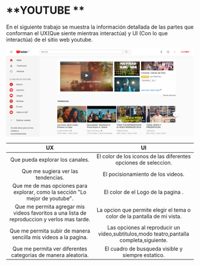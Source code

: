 # **YOUTUBE **
En el siguiente trabajo se muestra la información detallada de las partes que conforman el UX(Que siente mientras interactúa) y UI (Con lo que interactúa) de el sitio web youtube.  

![Imagen Youtube](assets/image/youtube.png)  

| UX            | UI            |
|:-------------:|:-------------:|
| Que pueda explorar los canales.   | El color de los iconos de las diferentes opciones de seleccion.|
| Que me sugiera ver las tendencias.      | El pocisionamiento de los videos.     |
| Que me de mas opciones para explorar, como la sección "Lo mejor de youtube". | El color de el Logo de la pagina .      |
| Que me permita agregar mis videos favoritos a una lista de reproduccion y verlos mas tarde. | La opcion que permite elegir el tema o color de la pantalla de mi vista.     |
| Que me permita subir de manera sencilla mis videos a la pagina. | Las opciones al reproducir un video,subtitulos,modo teatro,pantalla completa,siguiente.     |
| Que me permita ver diferentes categorias de manera aleatoria. | El cuadro de busqueda visible y siempre estatico.     |
